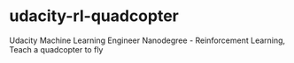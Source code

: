 # udacity-rl-quadcopter
Udacity Machine Learning Engineer Nanodegree - Reinforcement Learning, Teach a quadcopter to fly
